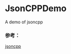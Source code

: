 # JsonCPPDemo
A demo of jsoncpp

### 参考：
[jsoncpp](https://github.com/open-source-parsers/jsoncpp) 
